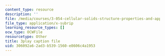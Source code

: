 ```yaml
---
content_type: resource
description: ''
file: /media/courses/3-054-cellular-solids-structure-properties-and-applications-spring-2015/306092a62ad3b5391560e8606c4a1953_kpbG3L5awgk.srt
file_type: application/x-subrip
learning_resource_types: []
ocw_type: OCWFile
resourcetype: Other
title: 3play caption file
uid: 306092a6-2ad3-b539-1560-e8606c4a1953
---
```

